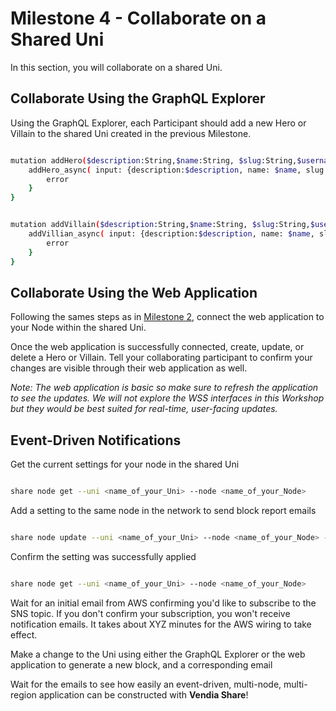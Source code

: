 # Milestone 4 - Collaborate on a Shared Uni
In this section, you will collaborate on a shared Uni.

## Collaborate Using the GraphQL Explorer

Using the GraphQL Explorer, each Participant should add a new Hero or Villain to the shared Uni created in the previous Milestone.

```bash

mutation addHero($description:String,$name:String, $slug:String,$username:String) {
    addHero_async( input: {description:$description, name: $name, slug: $slug, username: $username}) {
        error
    }
}

```

```bash

mutation addVillain($description:String,$name:String, $slug:String,$username:String) {
    addVillian_async( input: {description:$description, name: $name, slug: $slug, username: $username}) {
        error
    }
}

```

## Collaborate Using the Web Application

Following the sames steps as in [Milestone 2](./README-Milestone2.md), connect the web application to your Node within the shared Uni.

Once the web application is successfully connected, create, update, or delete a Hero or Villain. Tell your collaborating participant to confirm your changes are visible through their web application as well.

_Note: The web application is basic so make sure to refresh the application to see the updates.  We will not explore the WSS interfaces in this Workshop but they would be best suited for real-time, user-facing updates._

## Event-Driven Notifications
Get the current settings for your node in the shared Uni  
```bash

share node get --uni <name_of_your_Uni> --node <name_of_your_Node>

```  

Add a setting to the same node in the network to send block report emails  

```bash

share node update --uni <name_of_your_Uni> --node <name_of_your_Node> --config '{"blockReportEmails":["you@domain.com"]}' --force

```
  
Confirm the setting was successfully applied  
```bash

share node get --uni <name_of_your_Uni> --node <name_of_your_Node>

```  

Wait for an initial email from AWS confirming you'd like to subscribe to the SNS topic.  If you don't confirm your subscription, you won't receive notification emails.  It takes about XYZ minutes for the AWS wiring to take effect. 

Make a change to the Uni using either the GraphQL Explorer or the web application to generate a new block, and a corresponding email  

Wait for the emails to see how easily an event-driven, multi-node, multi-region application can be constructed with __Vendia Share__!
